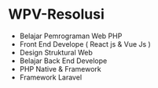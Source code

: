 # WPV-Resolusi
- Belajar Pemrograman Web PHP 
- Front End Develope ( React js & Vue Js )
- Design Struktural Web
- Belajar Back End Develope 
- PHP Native & Framework 
- Framework Laravel 
